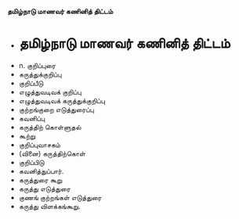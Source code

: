 **தமிழ்நாடு மாணவர் கணினித் திட்டம்**
- # தமிழ்நாடு மாணவர் கணினித் திட்டம்
- n. குறிப்புரை
- கருத்துக்குறிப்பு
- குறிப்பீடு
- எழுத்துவடிவக் குறிப்பு
- எழுத்துவடிவக் கருத்துக்குறிப்பு
- குற்றங்குறை எடுத்துரைப்பு
- கவனிப்பு
- கருத்திற் கொள்ளுதல்
- கூற்று
- குறிப்புவாசகம்
- (வினை) கருத்திற்கொள்
- குறிப்பிடு
- கவனித்துப்பார்.
- கருத்துரை கூறு
- கருத்து எடுத்துரை
- குணங் குற்றங்கள் எடுத்துரை
- கருத்து விளக்கங்கூறு.

